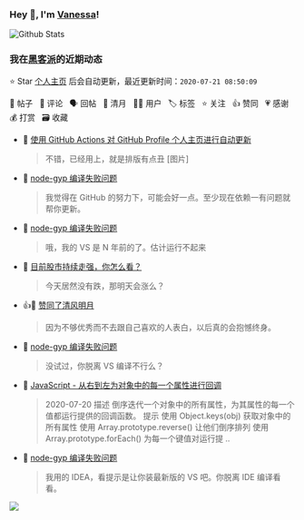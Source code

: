 ### Hey 👋, I'm [Vanessa](http://vanessa.b3log.org/)!

![Github Stats](https://github-readme-stats.vercel.app/api?username=Vanessa219&show_icons=true)

<!--events start -->

### 我在[黑客派](https://hacpai.com)的近期动态

⭐️ Star [个人主页](https://github.com/Vanessa219/Vanessa219) 后会自动更新，最近更新时间：`2020-07-21 08:50:09`

📝 帖子 &nbsp; 💬 评论 &nbsp; 🗣 回帖 &nbsp; 🌙 清月 &nbsp; 👨‍💻 用户 &nbsp; 🏷️ 标签 &nbsp; ⭐️ 关注 &nbsp; 👍 赞同 &nbsp; 💗 感谢 &nbsp; 💰 打赏 &nbsp; 🗃 收藏

* 💬 [使用 GitHub Actions 对 GitHub Profile 个人主页进行自动更新](https://hacpai.com/article/1595248018192/comment/1595251305548#comments)

  > 不错，已经用上，就是排版有点丑 [图片]
* 💬 [node-gyp 编译失败问题](https://hacpai.com/article/1595229979205/comment/1595250681237#comments)

  > 我觉得在 GitHub 的努力下，可能会好一点。至少现在依赖一有问题就帮你更新。
* 💬 [node-gyp 编译失败问题](https://hacpai.com/article/1595229979205/comment/1595250614962#comments)

  > 哦，我的 VS 是 N 年前的了。估计运行不起来
* 💬 [目前股市持续走强，你怎么看？](https://hacpai.com/article/1594688885308/comment/1595241584670#comments)

  > 今天居然没有跌，那明天会涨么？
* 👍🌙 [赞同了清风明月](https://hacpai.com/member/Gakkiyomi2019/breezemoons/1595163310013)

  > 因为不够优秀而不去跟自己喜欢的人表白，以后真的会抱憾终身。
* 💬 [node-gyp 编译失败问题](https://hacpai.com/article/1595229979205/comment/1595236129847#comments)

  > 没试过，你脱离 VS 编译不行么？
* 📝 [JavaScript - 从右到左为对象中的每一个属性进行回调](https://hacpai.com/article/1595236089902)

  > 2020-07-20 描述 倒序迭代一个对象中的所有属性，为其属性的每一个值都运行提供的回调函数。 提示 使用 Object.keys(obj) 获取对象中的所有属性 使用 Array.prototype.reverse() 让他们倒序排列 使用 Array.prototype.forEach() 为每一个键值对运行提 ..
* 💬 [node-gyp 编译失败问题](https://hacpai.com/article/1595229979205/comment/1595233146286#comments)

  > 我用的 IDEA，看提示是让你装最新版的 VS 吧。你脱离 IDE 编译看看。


<!--events end -->

<a title="Hits" target="_blank" href="https://github.com/Vanessa219/Vanessa219"><img src="https://hits.b3log.org/Vanessa219/Vanessa219.svg"></a>
